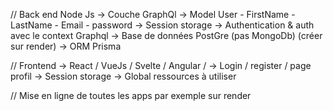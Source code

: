 // Back end Node Js 
  -> Couche GraphQl
  -> Model User
    - FirstName
    - LastName
    - Email
    - password
  -> Session storage
  -> Authentication & auth avec le context Graphql
  -> Base de données PostGre (pas MongoDb) (créer sur render)
  -> ORM Prisma

// Frontend
  -> React / VueJs / Svelte / Angular /
  -> Login / register / page profil
  -> Session storage
  -> Global ressources à utiliser

// Mise en ligne de toutes les apps par exemple sur render